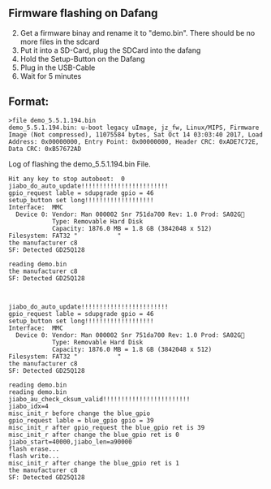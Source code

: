 ## Firmware flashing on Dafang

2. Get a firmware binay and rename it to "demo.bin". There should be no more files in the sdcard
3. Put it into a SD-Card, plug the SDCard into the dafang
3. Hold the Setup-Button on the Dafang
4. Plug in the USB-Cable
5. Wait for 5 minutes


## Format:
```
>file demo_5.5.1.194.bin 
demo_5.5.1.194.bin: u-boot legacy uImage, jz_fw, Linux/MIPS, Firmware Image (Not compressed), 11075584 bytes, Sat Oct 14 03:03:40 2017, Load Address: 0x00000000, Entry Point: 0x00000000, Header CRC: 0xADE7C72E, Data CRC: 0xB57672AD
```

Log of flashing the demo_5.5.1.194.bin File.

```
Hit any key to stop autoboot:  0 
jiabo_do_auto_update!!!!!!!!!!!!!!!!!!!!!!!!
gpio_request lable = sdupgrade gpio = 46
setup_button set long!!!!!!!!!!!!!!!!!!!
Interface:  MMC
  Device 0: Vendor: Man 000002 Snr 751da700 Rev: 1.0 Prod: SA02G
            Type: Removable Hard Disk
            Capacity: 1876.0 MB = 1.8 GB (3842048 x 512)
Filesystem: FAT32 "           "
the manufacturer c8
SF: Detected GD25Q128

reading demo.bin
the manufacturer c8
SF: Detected GD25Q128



jiabo_do_auto_update!!!!!!!!!!!!!!!!!!!!!!!!
gpio_request lable = sdupgrade gpio = 46
setup_button set long!!!!!!!!!!!!!!!!!!!
Interface:  MMC
  Device 0: Vendor: Man 000002 Snr 751da700 Rev: 1.0 Prod: SA02G
            Type: Removable Hard Disk
            Capacity: 1876.0 MB = 1.8 GB (3842048 x 512)
Filesystem: FAT32 "           "
the manufacturer c8
SF: Detected GD25Q128

reading demo.bin
reading demo.bin
jiabo_au_check_cksum_valid!!!!!!!!!!!!!!!!!!!!!!!!
jiabo_idx=4
misc_init_r before change the blue_gpio
gpio_request lable = blue_gpio gpio = 39
misc_init_r after gpio_request the blue_gpio ret is 39
misc_init_r after change the blue_gpio ret is 0
jiabo_start=40000,jiabo_len=a90000
flash erase...
flash write...
misc_init_r after change the blue_gpio ret is 1
the manufacturer c8
SF: Detected GD25Q128

```

